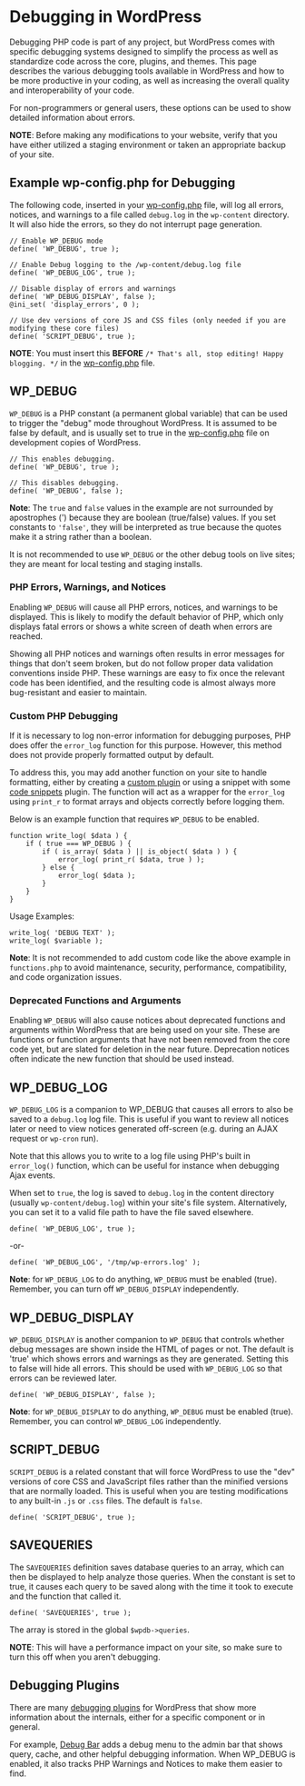 # Debugging in WordPress

Debugging PHP code is part of any project, but WordPress comes with specific debugging systems designed to simplify the process as well as standardize code across the core, plugins, and themes. This page describes the various debugging tools available in WordPress and how to be more productive in your coding, as well as increasing the overall quality and interoperability of your code.

For non-programmers or general users, these options can be used to show detailed information about errors.

**NOTE**: Before making any modifications to your website, verify that you have either utilized a staging environment or taken an appropriate backup of your site.

## Example wp-config.php for Debugging

The following code, inserted in your [wp-config.php](https://wordpress.org/documentation/article/editing-wp-config-php/) file, will log all errors, notices, and warnings to a file called `debug.log` in the `wp-content` directory. It will also hide the errors, so they do not interrupt page generation.

```
// Enable WP_DEBUG mode
define( 'WP_DEBUG', true );
```

```
// Enable Debug logging to the /wp-content/debug.log file
define( 'WP_DEBUG_LOG', true );
```

```
// Disable display of errors and warnings
define( 'WP_DEBUG_DISPLAY', false );
@ini_set( 'display_errors', 0 );
```

```
// Use dev versions of core JS and CSS files (only needed if you are modifying these core files)
define( 'SCRIPT_DEBUG', true );
```

**NOTE**: You must insert this **BEFORE** `/* That's all, stop editing! Happy blogging. */` in the [wp-config.php](https://developer.wordpress.org/advanced-administration/wordpress/wp-config/) file.

## WP_DEBUG

`WP_DEBUG` is a PHP constant (a permanent global variable) that can be used to trigger the "debug" mode throughout WordPress. It is assumed to be false by default, and is usually set to true in the [wp-config.php](https://developer.wordpress.org/advanced-administration/wordpress/wp-config/) file on development copies of WordPress.

```
// This enables debugging.
define( 'WP_DEBUG', true );
```

```
// This disables debugging.  
define( 'WP_DEBUG', false );
```

**Note**: The `true` and `false` values in the example are not surrounded by apostrophes (') because they are boolean (true/false) values. If you set constants to `'false'`, they will be interpreted as true because the quotes make it a string rather than a boolean.

It is not recommended to use `WP_DEBUG` or the other debug tools on live sites; they are meant for local testing and staging installs.

### PHP Errors, Warnings, and Notices

Enabling `WP_DEBUG` will cause all PHP errors, notices, and warnings to be displayed. This is likely to modify the default behavior of PHP, which only displays fatal errors or shows a white screen of death when errors are reached.

Showing all PHP notices and warnings often results in error messages for things that don't seem broken, but do not follow proper data validation conventions inside PHP. These warnings are easy to fix once the relevant code has been identified, and the resulting code is almost always more bug-resistant and easier to maintain.

### Custom PHP Debugging

If it is necessary to log non-error information for debugging purposes, PHP does offer the `error_log` function for this purpose. However, this method does not provide properly formatted output by default.

To address this, you may add another function on your site to handle formatting, either by creating a [custom plugin](https://developer.wordpress.org/plugins/plugin-basics/) or using a snippet with some [code snippets](https://wordpress.org/plugins/search/code+snippets/) plugin. The function will act as a wrapper for the `error_log` using `print_r` to format arrays and objects correctly before logging them. 

Below is an example function that requires `WP_DEBUG` to be enabled.

```
function write_log( $data ) {
	if ( true === WP_DEBUG ) {
		if ( is_array( $data ) || is_object( $data ) ) {
			error_log( print_r( $data, true ) );
		} else {
			error_log( $data );
		}
	}
}
```

Usage Examples:

```
write_log( 'DEBUG TEXT' );
write_log( $variable );
```

**Note**: It is not recommended to add custom code like the above example in `functions.php` to avoid maintenance, security, performance, compatibility, and code organization issues.

### Deprecated Functions and Arguments

Enabling `WP_DEBUG` will also cause notices about deprecated functions and arguments within WordPress that are being used on your site. These are functions or function arguments that have not been removed from the core code yet, but are slated for deletion in the near future. Deprecation notices often indicate the new function that should be used instead.

## WP_DEBUG_LOG

`WP_DEBUG_LOG` is a companion to WP_DEBUG that causes all errors to also be saved to a `debug.log` log file. This is useful if you want to review all notices later or need to view notices generated off-screen (e.g. during an AJAX request or `wp-cron` run).

Note that this allows you to write to a log file using PHP's built in `error_log()` function, which can be useful for instance when debugging Ajax events.

When set to `true`, the log is saved to `debug.log` in the content directory (usually `wp-content/debug.log`) within your site's file system. Alternatively, you can set it to a valid file path to have the file saved elsewhere.

```
define( 'WP_DEBUG_LOG', true );
```

-or-

```
define( 'WP_DEBUG_LOG', '/tmp/wp-errors.log' );
```

**Note**: for `WP_DEBUG_LOG` to do anything, `WP_DEBUG` must be enabled (true). Remember, you can turn off `WP_DEBUG_DISPLAY` independently.

## WP_DEBUG_DISPLAY

`WP_DEBUG_DISPLAY` is another companion to `WP_DEBUG` that controls whether debug messages are shown inside the HTML of pages or not. The default is 'true' which shows errors and warnings as they are generated. Setting this to false will hide all errors. This should be used with `WP_DEBUG_LOG` so that errors can be reviewed later.

```
define( 'WP_DEBUG_DISPLAY', false );
```

**Note**: for `WP_DEBUG_DISPLAY` to do anything, `WP_DEBUG` must be enabled (true). Remember, you can control `WP_DEBUG_LOG` independently.

## SCRIPT_DEBUG

`SCRIPT_DEBUG` is a related constant that will force WordPress to use the "dev" versions of core CSS and JavaScript files rather than the minified versions that are normally loaded. This is useful when you are testing modifications to any built-in `.js` or `.css` files. The default is `false`.

```
define( 'SCRIPT_DEBUG', true );
```

## SAVEQUERIES

The `SAVEQUERIES` definition saves database queries to an array, which can then be displayed to help analyze those queries. When the constant is set to true, it causes each query to be saved along with the time it took to execute and the function that called it.

```
define( 'SAVEQUERIES', true );
```

The array is stored in the global `$wpdb->queries`.

**NOTE**: This will have a performance impact on your site, so make sure to turn this off when you aren't debugging.

## Debugging Plugins

There are many [debugging plugins](https://wordpress.org/plugins/search/debug/) for WordPress that show more information about the internals, either for a specific component or in general.

For example, [Debug Bar](https://wordpress.org/plugins/debug-bar/) adds a debug menu to the admin bar that shows query, cache, and other helpful debugging information. When WP_DEBUG is enabled, it also tracks PHP Warnings and Notices to make them easier to find.

